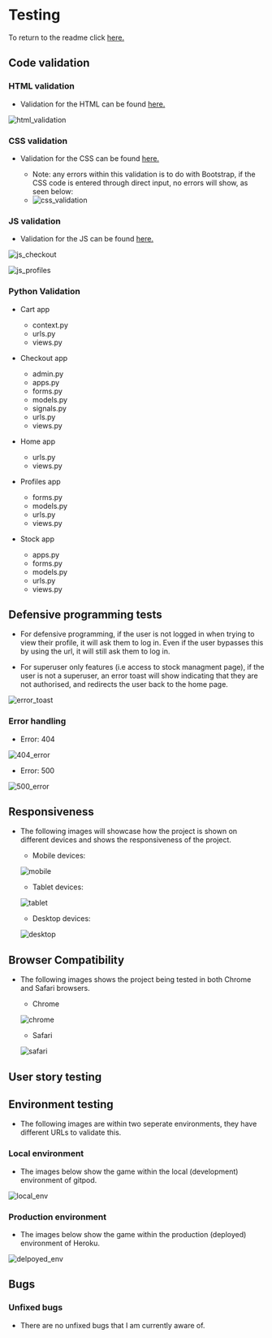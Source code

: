 

# Testing

To return to the readme click [here.](README.md)

## Code validation

### HTML validation

* Validation for the HTML can be found [here.](https://validator.w3.org/nu/?doc=https%3A%2F%2Fvideo-game-emporium-ms4.herokuapp.com%2F)

![html_validation](docs/testing/html_validation.png)

### CSS validation

* Validation for the CSS can be found [here.](https://jigsaw.w3.org/css-validator/validator?uri=https%3A%2F%2Fvideo-game-emporium-ms4.herokuapp.com%2F&profile=css3svg&usermedium=all&warning=1&vextwarning=&lang=en)

    - Note: any errors within this validation is to do with Bootstrap, if the CSS code is entered through direct input, no errors will show, as seen below:

    * ![css_validation](docs/testing/css_validation.png)

### JS validation

* Validation for the JS can be found [here.](https://jshint.com/)

![js_checkout](docs/testing/checkout_valid.png)

![js_profiles](docs/testing/profiles_valid.png)

### Python Validation

* Cart app
    - context.py
    - urls.py
    - views.py

* Checkout app
    - admin.py
    - apps.py
    - forms.py
    - models.py
    - signals.py
    - urls.py
    - views.py

* Home app
    - urls.py
    - views.py

* Profiles app
    - forms.py
    - models.py
    - urls.py
    - views.py

* Stock app
    - apps.py
    - forms.py
    - models.py
    - urls.py
    - views.py

## Defensive programming tests

* For defensive programming, if the user is not logged in when trying to view their profile, it will ask them to log in. Even if the user bypasses this by using the url, it will still ask them to log in.

* For superuser only features (i.e access to stock managment page), if the user is not a superuser, an error toast will show indicating that they are not authorised, and redirects the user back to the home page.

![error_toast](docs/testing/error_toast.png)

### Error handling

* Error: 404

![404_error](docs/testing/404_error.png)

* Error: 500

![500_error](docs/testing/500_error.png)

## Responsiveness

* The following images will showcase how the project is shown on different devices and shows the responsiveness of the project.

    - Mobile devices:

    ![mobile](docs/testing/mobile_view.png)

    - Tablet devices:

    ![tablet](docs/testing/tablet_view.png)

    - Desktop devices:

    ![desktop](docs/testing/home_page.png)

## Browser Compatibility

* The following images shows the project being tested in both Chrome and Safari browsers.

    - Chrome

    ![chrome](docs/testing/vge_chrome.png)

    - Safari

    ![safari](docs/testing/vge_safari.png)


## User story testing



## Environment testing

* The following images are within two seperate environments, they have different URLs to validate this.

### Local environment

* The images below show the game within the local (development) environment of gitpod.

![local_env](docs/testing/local_env.png)

### Production environment

* The images below show the game within the production (deployed) environment of Heroku.

![delpoyed_env](docs/testing/deployment_env.png)

## Bugs



### Unfixed bugs

* There are no unfixed bugs that I am currently aware of.